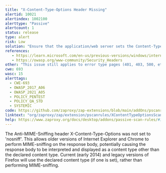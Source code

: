 ```yaml
---
title: "X-Content-Type-Options Header Missing"
alertid: 10021
alertindex: 1002100
alerttype: "Passive"
alertcount: 1
status: release
type: alert
risk: Low
solution: "Ensure that the application/web server sets the Content-Type header appropriately, and that it sets the X-Content-Type-Options header to 'nosniff' for all web pages. If possible, ensure that the end user uses a standards-compliant and modern web browser that does not perform MIME-sniffing at all, or that can be directed by the web application/web server to not perform MIME-sniffing."
references:
   - https://learn.microsoft.com/en-us/previous-versions/windows/internet-explorer/ie-developer/compatibility/gg622941(v=vs.85)
   - https://owasp.org/www-community/Security_Headers
other: "This issue still applies to error type pages (401, 403, 500, etc.) as those pages are often still affected by injection issues, in which case there is still concern for browsers sniffing pages away from their actual content type. At \"High\" threshold this scan rule will not alert on client or server error responses."
cwe: 693
wasc: 15
alerttags: 
  - CWE-693
  - OWASP_2017_A06
  - OWASP_2021_A05
  - POLICY_PENTEST
  - POLICY_QA_STD
  - SYSTEMIC
code: https://github.com/zaproxy/zap-extensions/blob/main/addOns/pscanrules/src/main/java/org/zaproxy/zap/extension/pscanrules/XContentTypeOptionsScanRule.java
linktext: "org/zaproxy/zap/extension/pscanrules/XContentTypeOptionsScanRule.java"
help: https://www.zaproxy.org/docs/desktop/addons/passive-scan-rules/#id-10021
---
```

The Anti-MIME-Sniffing header X-Content-Type-Options was not set to 'nosniff'. This allows older versions of Internet Explorer and Chrome to perform MIME-sniffing on the response body, potentially causing the response body to be interpreted and displayed as a content type other than the declared content type. Current (early 2014) and legacy versions of Firefox will use the declared content type (if one is set), rather than performing MIME-sniffing.
